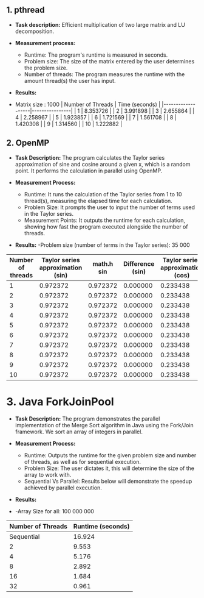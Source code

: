 ## 1. pthread

- **Task description:** Efficient multiplication of two large matrix and LU decomposition.

- **Measurement process:**
    - Runtime: The program's runtime is measured in seconds.
    - Problem size: The size of the matrix entered by the user determines the problem size.
    - Number of threads: The program measures the runtime with the amount thread(s) the user has input.

- **Results:**
- Matrix size : 1000
| Number of Threads | Time (seconds) |
|-------------------|----------------|
| 1                 | 8.353726       |
| 2                 | 3.991898       |
| 3                 | 2.655864       |
| 4                 | 2.258967       |
| 5                 | 1.923857       |
| 6                 | 1.721569       |
| 7                 | 1.561708       |
| 8                 | 1.420308       |
| 9                 | 1.314560       |
| 10                | 1.222882       |


## 2. OpenMP

- **Task Description:** The program calculates the Taylor series approximation of sine and cosine around a given x, which is a random point. It performs the calculation in parallel using OpenMP.

- **Measurement Process:**
    - Runtime: It runs the calculation of the Taylor series from 1 to 10 thread(s), measuring the elapsed time for each calculation.
    - Problem Size: It prompts the user to input the number of terms used in the Taylor series.
    - Measurement Points: It outputs the runtime for each calculation, showing how fast the program executed alongside the number of threads.

- **Results:**
-Problem size (number of terms in the Taylor series): 35 000

| Number of threads | Taylor series approximation (sin) | math.h sin | Difference (sin) | Taylor series approximation (cos) | math.h cos | Difference (cos) | Time (seconds) |
|-------------------|----------------------------------|------------|------------------|----------------------------------|------------|------------------|----------------|
| 1                 | 0.972372                         | 0.972372   | 0.000000         | 0.233438                         | 0.233438   | 0.000000         | 6.245          |
| 2                 | 0.972372                         | 0.972372   | 0.000000         | 0.233438                         | 0.233438   | 0.000000         | 3.132          |
| 3                 | 0.972372                         | 0.972372   | 0.000000         | 0.233438                         | 0.233438   | 0.000000         | 2.311          |
| 4                 | 0.972372                         | 0.972372   | 0.000000         | 0.233438                         | 0.233438   | 0.000000         | 1.974          |
| 5                 | 0.972372                         | 0.972372   | 0.000000         | 0.233438                         | 0.233438   | 0.000000         | 1.574          |
| 6                 | 0.972372                         | 0.972372   | 0.000000         | 0.233438                         | 0.233438   | 0.000000         | 1.450          |
| 7                 | 0.972372                         | 0.972372   | 0.000000         | 0.233438                         | 0.233438   | 0.000000         | 1.380          |
| 8                 | 0.972372                         | 0.972372   | 0.000000         | 0.233438                         | 0.233438   | 0.000000         | 1.307          |
| 9                 | 0.972372                         | 0.972372   | 0.000000         | 0.233438                         | 0.233438   | 0.000000         | 1.290          |
| 10                | 0.972372                         | 0.972372   | 0.000000         | 0.233438                         | 0.233438   | 0.000000         | 1.279          |


# 3. Java ForkJoinPool

- **Task Description:** The program demonstrates the parallel implementation of the Merge Sort algorithm in Java using the Fork/Join framework. We sort an array of integers in parallel.

- **Measurement Process:**
    - Runtime: Outputs the runtime for the given problem size and number of threads, as well as for sequential execution.
    - Problem Size: The user dictates it, this will determine the size of the array to work with.
    - Sequential Vs Parallel: Results below will demonstrate the speedup achieved by parallel execution.

- **Results:**
- -Array Size for all: 100 000 000

| Number of Threads | Runtime (seconds) |
|--------------|------------------------|
| Sequential   | 16.924                 |
| 2            | 9.553                  |
| 4            | 5.176                  |
| 8            | 2.892                  |
| 16           | 1.684                  |
| 32           | 0.961                  |